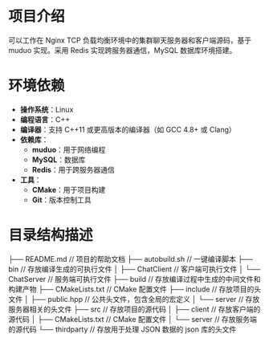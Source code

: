 # 项目介绍
可以工作在 Nginx TCP 负载均衡环境中的集群聊天服务器和客户端源码，基于 muduo 实现。采用 Redis 实现跨服务器通信，MySQL 数据库环境搭建。

# 环境依赖
- **操作系统**：Linux
- **编程语言**：C++
- **编译器**：支持 C++11 或更高版本的编译器（如 GCC 4.8+ 或 Clang）
- **依赖库**：
  - **muduo**：用于网络编程
  - **MySQL**：数据库
  - **Redis**：用于跨服务器通信
- **工具**：
  - **CMake**：用于项目构建
  - **Git**：版本控制工具

# 目录结构描述
├── README.md                // 项目的帮助文档
├── autobuild.sh             // 一键编译脚本
├── bin                      // 存放编译生成的可执行文件
│   ├── ChatClient           // 客户端可执行文件
│   └── ChatServer           // 服务端可执行文件
├── build                    // 存放编译过程中生成的中间文件和构建产物
├── CMakeLists.txt           // CMake 配置文件
├── include                  // 存放项目的头文件
│   ├── public.hpp           // 公共头文件，包含全局的宏定义
│   └── server               // 存放服务器相关的头文件
├── src                      // 存放项目的源代码
│   ├── client               // 存放客户端的源代码
│   ├── CMakeLists.txt       // CMake 配置文件
│   └── server               // 存放服务端的源代码
└── thirdparty               // 存放用于处理 JSON 数据的 json 库的头文件
